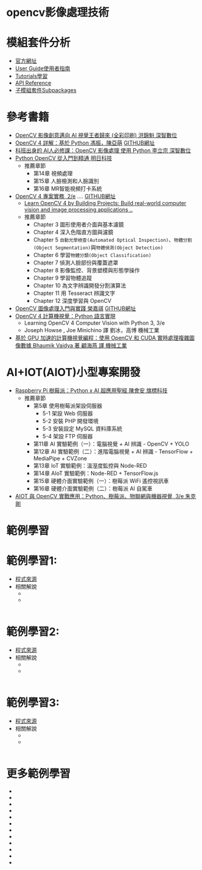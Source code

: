 # opencv影像處理技術
# 模組套件分析
- [官方網址](https://opencv.org/)
- [User Guide使用者指南]()
- [Tutorials學習]()
- [API Reference]()
- [子模組套件Subpackages](https://docs.opencv.org/4.x/modules.html)
# 參考書籍
- [OpenCV 影像創意邁向 AI 視覺王者歸來 (全彩印刷)  洪錦魁  深智數位](https://www.tenlong.com.tw/products/9789860776782?list_name=srh) 
- [OpenCV 4 詳解：基於 Python 馮振，陳亞萌](https://www.tenlong.com.tw/products/9787115566034?list_name=srh) [GITHUB網址](https://github.com/fengzhenHIT/learnOpenCV4_Python)
- [科班出身的 AI人必修課：OpenCV 影像處理 使用 Python  李立宗  深智數位](https://www.tenlong.com.tw/products/9789869807296?list_name=srh)
- [Python OpenCV 從入門到精通 明日科技](https://www.tenlong.com.tw/products/9787302583615?list_name=srh) 
  - 推薦章節
    - 第14章 視頻處理 
    - 第15章 人臉檢測和人臉識別
    - 第16章 MR智能視頻打卡系統
- [OpenCV 4 專案實務, 2/e](https://www.tenlong.com.tw/products/9789865022907?list_name=srh) ....    [GITHUB網址](https://github.com/PacktPublishing/Learn-OpenCV-4-By-Building-Projects-Second-Edition)
  - [Learn OpenCV 4 by Building Projects: Build real-world computer vision and image processing applications ..](https://www.packtpub.com/product/learn-opencv-4-by-building-projects-second-edition/9781789341225)
  - 推薦章節
    - Chapter 3 圖形使用者介面與基本濾鏡
    - Chapter 4 深入色階直方圖與濾鏡
    - Chapter 5 `自動光學檢查(Automated Optical Inspection)`、`物體分割(Object Segmentation)`與`物體偵測(Object Detection)`
    - Chapter 6 學習`物體分類(Object Classification)`
    - Chapter 7 偵測人臉部份與覆蓋遮罩
    - Chapter 8 影像監控、背景塑模與形態學操作
    - Chapter 9 學習物體追蹤
    - Chapter 10 為文字辨識開發分割演算法
    - Chapter 11 用 Tesseract 辨識文字
    - Chapter 12 深度學習與 OpenCV
- [OpenCV 圖像處理入門與實踐 榮嘉祺](https://www.tenlong.com.tw/products/9787115570567?list_name=srh) [GITHUB網址]()
- [OpenCV 4 計算機視覺：Python 語言實現](https://www.tenlong.com.tw/products/9787111689485?list_name=srh)
  - Learning OpenCV 4 Computer Vision with Python 3, 3/e
  - Joseph Howse , Joe Minichino 譯 劉冰，高博 機械工業
- [基於 GPU 加速的計算機視覺編程：使用 OpenCV 和 CUDA 實時處理複雜圖像數據 Bhaumik Vaidya 著 顧海燕 譯 機械工業](https://www.tenlong.com.tw/products/9787111651475?list_name=srh)

# AI+IOT(AIOT)小型專案開發 
- [Raspberry Pi 樹莓派：Python x AI 超應用聖經  陳會安 旗標科技](https://www.tenlong.com.tw/products/9789863126997?list_name=sp)
  - 推薦章節
    - 第5章 使用樹莓派架設伺服器
      - 5-1 架設 Web 伺服器
      - 5-2 安裝 PHP 開發環境
      - 5-3 安裝設定 MySQL 資料庫系統
      - 5-4 架設 FTP 伺服器
    - 第11章 AI 實驗範例（一）：電腦視覺 + AI 辨識 - OpenCV + YOLO
    - 第12章 AI 實驗範例（二）：進階電腦視覺 + AI 辨識 - TensorFlow + MediaPipe + CVZone
    - 第13章 IoT 實驗範例：溫溼度監控與 Node-RED
    - 第14章 AIoT 實驗範例：Node-RED + TensorFlow.js
    - 第15章 硬體介面實驗範例（一）：樹莓派 WiFi 遙控視訊車
    - 第16章 硬體介面實驗範例（二）：樹莓派 AI 自駕車
- [AIOT 與 OpenCV 實戰應用：Python、樹莓派、物聯網與機器視覺, 3/e 朱克剛](https://www.tenlong.com.tw/products/9786263240193?list_name=srh)

# 範例學習
# 範例學習1:
- [程式來源]()
- 相關解說
  - []()
  - []()
```python

```
# 範例學習2:
- [程式來源]()
- 相關解說
  - []()
  - []()
```python

```
# 範例學習3:
- [程式來源]()
- 相關解說
  - []()
  - []()
```python

```
# 更多範例學習
- []()
- []()
- []()
- []()
- []()
- []()
- []()
- []()
- []()
- []()
- []()
- []()
